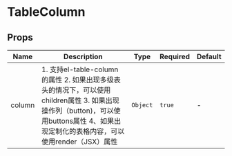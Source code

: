 # TableColumn

## Props

<!-- @vuese:TableColumn:props:start -->
|Name|Description|Type|Required|Default|
|---|---|---|---|---|
|column|1. 支持el-table-column的属性 2. 如果出现多级表头的情况下，可以使用children属性 3. 如果出现操作列（button)，可以使用buttons属性 4、如果出现定制化的表格内容，可以使用render（JSX）属性|`Object`|`true`|-|

<!-- @vuese:TableColumn:props:end -->


